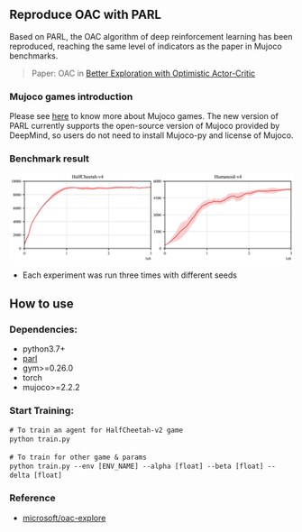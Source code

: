 ## Reproduce OAC with PARL
Based on PARL, the OAC algorithm of deep reinforcement learning has been reproduced, reaching the same level of indicators as the paper in Mujoco benchmarks.

> Paper: OAC in [Better Exploration with Optimistic Actor-Critic](https://arxiv.org/abs/1910.12807)

### Mujoco games introduction
Please see [here](https://github.com/openai/mujoco-py) to know more about Mujoco games.
The new version of PARL currently supports the open-source version of Mujoco provided by DeepMind, so users do not need to install Mujoco-py and license of Mujoco.

### Benchmark result

<img src="https://github.com/benchmarking-rl/PARL-experiments/blob/master/OAC/torch/result.png" width="600" alt="OAC_results"/>

+ Each experiment was run three times with different seeds

## How to use
### Dependencies:
+ python3.7+
+ [parl](https://github.com/PaddlePaddle/PARL)
+ gym>=0.26.0
+ torch
+ mujoco>=2.2.2

### Start Training:
```train
# To train an agent for HalfCheetah-v2 game
python train.py

# To train for other game & params
python train.py --env [ENV_NAME] --alpha [float] --beta [float] --delta [float]
```

### Reference
+ [microsoft/oac-explore](https://github.com/microsoft/oac-explore)
